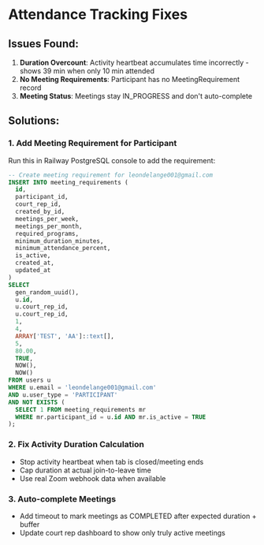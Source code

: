 # Attendance Tracking Fixes

## Issues Found:

1. **Duration Overcount**: Activity heartbeat accumulates time incorrectly - shows 39 min when only 10 min attended
2. **No Meeting Requirements**: Participant has no MeetingRequirement record
3. **Meeting Status**: Meetings stay IN_PROGRESS and don't auto-complete

## Solutions:

### 1. Add Meeting Requirement for Participant
Run this in Railway PostgreSQL console to add the requirement:

```sql
-- Create meeting requirement for leondelange001@gmail.com
INSERT INTO meeting_requirements (
  id,
  participant_id,
  court_rep_id,
  created_by_id,
  meetings_per_week,
  meetings_per_month,
  required_programs,
  minimum_duration_minutes,
  minimum_attendance_percent,
  is_active,
  created_at,
  updated_at
)
SELECT
  gen_random_uuid(),
  u.id,
  u.court_rep_id,
  u.court_rep_id,
  1,
  4,
  ARRAY['TEST', 'AA']::text[],
  5,
  80.00,
  TRUE,
  NOW(),
  NOW()
FROM users u
WHERE u.email = 'leondelange001@gmail.com'
AND u.user_type = 'PARTICIPANT'
AND NOT EXISTS (
  SELECT 1 FROM meeting_requirements mr
  WHERE mr.participant_id = u.id AND mr.is_active = TRUE
);
```

### 2. Fix Activity Duration Calculation
- Stop activity heartbeat when tab is closed/meeting ends
- Cap duration at actual join-to-leave time
- Use real Zoom webhook data when available

### 3. Auto-complete Meetings
- Add timeout to mark meetings as COMPLETED after expected duration + buffer
- Update court rep dashboard to show only truly active meetings

